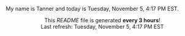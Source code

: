 My name is Tanner and today is Tuesday, November 5, 4:17 PM EST.

<p align="center">This <i>README</i> file is generated <b>every 3 hours</b>!</br>Last refresh: Tuesday, November 5, 4:17 PM EST<br /></p>
